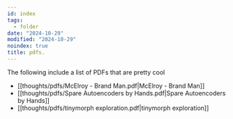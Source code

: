 ```yaml
---
id: index
tags:
  - folder
date: "2024-10-29"
modified: "2024-10-29"
noindex: true
title: pdfs.
---
```


The following include a list of PDFs that are pretty cool

<!-- START PDF DATAVIEW -->

- [[thoughts/pdfs/McElroy - Brand Man.pdf|McElroy - Brand Man]]
- [[thoughts/pdfs/Spare Autoencoders by Hands.pdf|Spare Autoencoders by Hands]]
- [[thoughts/pdfs/tinymorph exploration.pdf|tinymorph exploration]]

<!-- END PDF DATAVIEW -->

